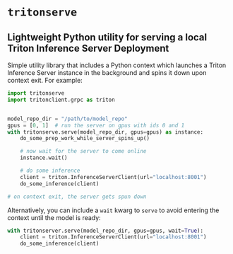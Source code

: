 # `tritonserve`
## Lightweight Python utility for serving a local Triton Inference Server Deployment

Simple utility library that includes a Python context which launches a
Triton Inference Server instance in the background and spins it down upon
context exit. For example:

```python
import tritonserve
import tritonclient.grpc as triton


model_repo_dir = "/path/to/model_repo"
gpus = [0, 1]  # run the server on gpus with ids 0 and 1
with tritonserve.serve(model_repo_dir, gpus=gpus) as instance:
    do_some_prep_work_while_server_spins_up()

    # now wait for the server to come online
    instance.wait()

    # do some inference
    client = triton.InferenceServerClient(url="localhost:8001")
    do_some_inference(client)

# on context exit, the server gets spun down
```

Alternatively, you can include a `wait` kwarg to `serve` to avoid
entering the context until the model is ready:

```python
with tritonserver.serve(model_repo_dir, gpus=gpus, wait=True):
    client = triton.InferenceServerClient(url="localhost:8001")
    do_some_inference(client)
```

